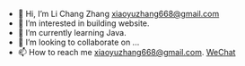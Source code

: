 - 👋 Hi, I’m Li Chang Zhang xiaoyuzhang668@gmail.com
- 👀 I’m interested in building website. 
- 🌱 I’m currently learning Java. 
- 💞️ I’m looking to collaborate on ...
- 📫 How to reach me xiaoyuzhang668@gmail.com.  <a href="cathyzhang.ca">WeChat</a>

<!---
xiaoyuzhang668/xiaoyuzhang668 is a ✨ special ✨ repository because its `README.md` (this file) appears on your GitHub profile.
You can click the Preview link to take a look at your changes.
--->
